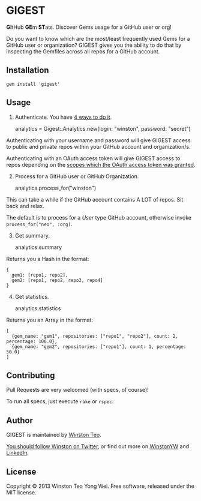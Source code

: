 # GIGEST

**GI**tHub **GE**m **ST**ats. Discover Gems usage for a GitHub user or org!

Do you want to know which are the most/least frequently used Gems for a GitHub user or organization?
GIGEST gives you the ability to do that by inspecting the Gemfiles across all repos for a GitHub account.


## Installation

    gem install 'gigest'


## Usage

1) Authenticate. You have [4 ways to do it](http://octokit.github.io/octokit.rb/#Authentication).

    analytics = Gigest::Analytics.new(login: "winston", password: "secret")

Authenticating with your username and password will give GIGEST access to public and private repos within your GitHub account and organization/s.

Authenticating with an OAuth access token will give GIGEST access to repos depending on the [scopes
which the OAuth access token was granted](http://developer.github.com/v3/oauth/#scopes).

2) Process for a GitHub user or GitHub Organization.

    analytics.process_for("winston")

This can take a while if the GitHub account contains A LOT of repos. Sit back and relax.

The default is to process for a _User_ type GitHub account, otherwise invoke `process_for("neo", :org)`.

3) Get summary.

    analytics.summary

Returns you a Hash in the format:

    {
      gem1: [repo1, repo2],
      gem2: [repo1, repo2, repo3, repo4]
    }

4) Get statistics.

    analytics.statistics

Returns you an Array in the format:

    [
      {gem_name: "gem1", repositories: ["repo1", "repo2"], count: 2, percentage: 100.0},
      {gem_name: "gem2", repositories: ["repo1"], count: 1, percentage: 50.0}
    ]


## Contributing

Pull Requests are very welcomed (with specs, of course)!

To run all specs, just execute `rake` or `rspec`.


## Author

GIGEST is maintained by [Winston Teo](mailto:winstonyw+gigest@gmail.com).

[You should follow Winston on Twitter](http://www.twitter.com/winstonyw), or find out more on [WinstonYW](http://www.winstonyw.com) and [LinkedIn](http://sg.linkedin.com/in/winstonyw).


## License

Copyright © 2013 Winston Teo Yong Wei. Free software, released under the MIT license.
